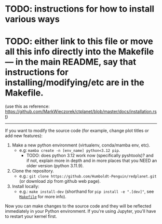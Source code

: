 # TODO: instructions for how to install various ways

# TODO: either link to this file or move all this info directly into the Makefile — in the main README, say that instructions for installing/modifying/etc are in the Makefile.

(use this as reference: https://github.com/MarkWieczorek/ctplanet/blob/master/docs/installation.rst)

---

If you want to modify the source code (for example, change plot titles or add new features):

1. Make a new python environment (virtualenv, conda/mamba env, etc).
    - e.g: `mamba create -n [env_name] python<3.12 pip`.
        - TODO: does python 3.12 work now (specifically pyshtools)? and if not, explain more in depth and in more places that you NEED an older version (python 3.11.9).
2. Clone the repository.
    - e.g.: `git clone https://github.com/Humboldt-Penguin/redplanet.git` (or download zip from github web page).
3. Install locally:
    - e.g.: `make install-dev` (shorthand for `pip install -e ".[dev]"`, see [`Makefile`](/Makefile) for more info).

Now you can make changes to the source code and they will be reflected immediately in your Python environment. If you're using Jupyter, you'll have to restart your kernel first.
